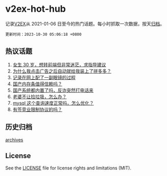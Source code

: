 # v2ex-hot-hub

 记录[V2EX](https://www.v2ex.com/)从 2021-01-06 日至今的热门话题。每小时抓取一次数据，按天[归档](archives)。

`更新时间：2023-10-30 05:06:18 +0800`

## 热议话题

1. [女生 30 岁，想转前端但非常迷茫，求指导建议](https://www.v2ex.com/t/986442)
1. [为什么我点击广告之后自动就给我装上了拼多多？](https://www.v2ex.com/t/986359)
1. [记录在网上配了一副眼镜的过程](https://www.v2ex.com/t/986377)
1. [国产内存条值得信赖吗？](https://www.v2ex.com/t/986365)
1. [国产系统都内置了吗，反诈突然打电话来](https://www.v2ex.com/t/986489)
1. [老婆不让捡垃圾，怎么办？](https://www.v2ex.com/t/986475)
1. [mysql 这个查询速度正常吗，怎么优化？](https://www.v2ex.com/t/986389)
1. [有签竞业限制协议的吗？](https://www.v2ex.com/t/986368)

## 历史归档

[archives](archives)

## License

See the [LICENSE](LICENSE) file for license rights and limitations (MIT).

